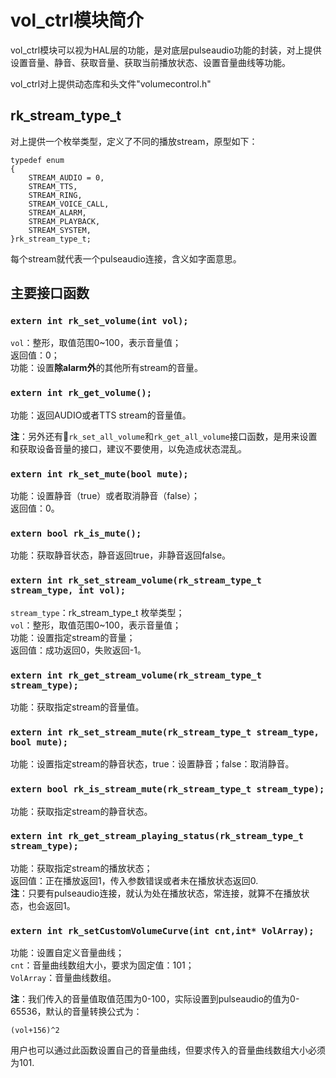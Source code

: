 # vol\_ctrl模块简介

vol\_ctrl模块可以视为HAL层的功能，是对底层pulseaudio功能的封装，对上提供设置音量、静音、获取音量、获取当前播放状态、设置音量曲线等功能。

vol\_ctrl对上提供动态库和头文件"volumecontrol.h"

## rk\_stream\_type\_t

对上提供一个枚举类型，定义了不同的播放stream，原型如下：

	typedef enum
	{
	    STREAM_AUDIO = 0,
	    STREAM_TTS,
	    STREAM_RING,
	    STREAM_VOICE_CALL,
	    STREAM_ALARM,
	    STREAM_PLAYBACK,
	    STREAM_SYSTEM,
	}rk_stream_type_t;

每个stream就代表一个pulseaudio连接，含义如字面意思。

## 主要接口函数

### `extern int rk_set_volume(int vol);`

`vol`：整形，取值范围0~100，表示音量值；  
返回值：0；  
功能：设置**除alarm外**的其他所有stream的音量。

### `extern int rk_get_volume();`

功能：返回AUDIO或者TTS stream的音量值。  

**注**：另外还有`rk_set_all_volume`和`rk_get_all_volume`接口函数，是用来设置和获取设备音量的接口，建议不要使用，以免造成状态混乱。

### `extern int rk_set_mute(bool mute);`

功能：设置静音（true）或者取消静音（false）；  
返回值：0。

### `extern bool rk_is_mute();`

功能：获取静音状态，静音返回true，非静音返回false。

### `extern int rk_set_stream_volume(rk_stream_type_t stream_type, int vol);`

`stream_type`：rk\_stream\_type\_t 枚举类型；  
`vol`：整形，取值范围0~100，表示音量值；  
功能：设置指定stream的音量；  
返回值：成功返回0，失败返回-1。

### `extern int rk_get_stream_volume(rk_stream_type_t stream_type);`

功能：获取指定stream的音量值。

### `extern int rk_set_stream_mute(rk_stream_type_t stream_type, bool mute);`

功能：设置指定stream的静音状态，true：设置静音；false：取消静音。

### `extern bool rk_is_stream_mute(rk_stream_type_t stream_type);`

功能：获取指定stream的静音状态。

### `extern int rk_get_stream_playing_status(rk_stream_type_t stream_type);`

功能：获取指定stream的播放状态；  
返回值：正在播放返回1，传入参数错误或者未在播放状态返回0.  
**注**：只要有pulseaudio连接，就认为处在播放状态，常连接，就算不在播放状态，也会返回1。

### `extern int rk_setCustomVolumeCurve(int cnt,int* VolArray);`

功能：设置自定义音量曲线；  
`cnt`：音量曲线数组大小，要求为固定值：101；  
`VolArray`：音量曲线数组。

**注**：我们传入的音量值取值范围为0-100，实际设置到pulseaudio的值为0-65536，默认的音量转换公式为：

`(vol+156)^2`  

用户也可以通过此函数设置自己的音量曲线，但要求传入的音量曲线数组大小必须为101.
